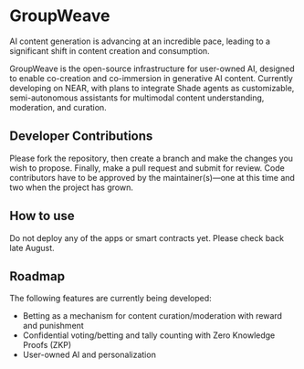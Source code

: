 # GroupWeave

AI content generation is advancing at an incredible pace, leading to a significant shift in content creation and consumption.

GroupWeave is the open-source infrastructure for user-owned AI, designed to enable co-creation and co-immersion in generative AI content. Currently developing on NEAR, with plans to integrate Shade agents as customizable, semi-autonomous assistants for multimodal content understanding, moderation, and curation.

## Developer Contributions

Please fork the repository, then create a branch and make the changes you wish to propose. Finally, make a pull request and submit for review. Code contributors have to be approved by the maintainer(s)—one at this time and two when the project has grown. 

## How to use

Do not deploy any of the apps or smart contracts yet. Please check back late August. 

## Roadmap

The following features are currently being developed:

*   Betting as a mechanism for content curation/moderation with reward and punishment
*   Confidential voting/betting and tally counting with Zero Knowledge Proofs (ZKP) 
*   User-owned AI and personalization

